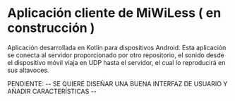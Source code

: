 # Aplicación cliente de MiWiLess ( en construcción )

Aplicación desarrollada en Kotlin para dispositivos Android. Esta aplicación se conecta al servidor proporcionado por otro repositorio, el sonido desde el dispositivo móvil viaja en UDP hasta el servidor, el cual lo reproducirá en sus altavoces.

PENDIENTE: -- SE QUIERE DISEÑAR UNA BUENA INTERFAZ DE USUARIO Y AÑADIR CARACTERÍSTICAS --

